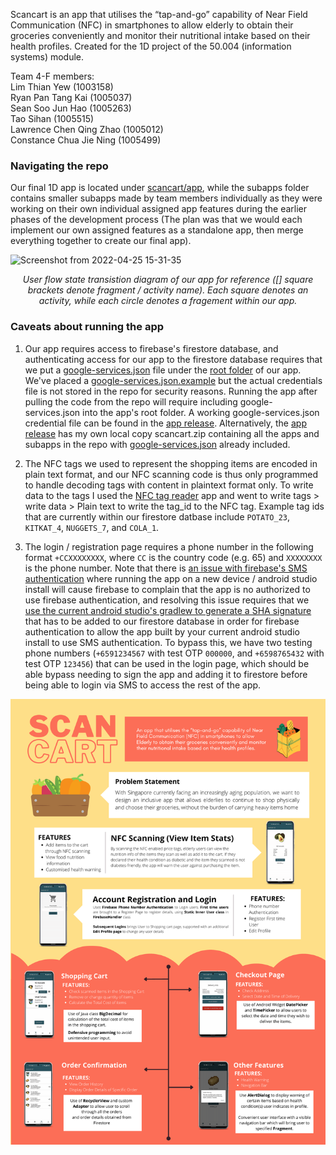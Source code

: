 Scancart is an app that utilises the “tap-and-go” capability of Near Field Communication (NFC) in smartphones to allow elderly to obtain their groceries conveniently and monitor their nutritional intake based on their health profiles. Created for the 1D project of the 50.004 (information systems) module.

Team 4-F members:  
Lim Thian Yew (1003158)  
Ryan Pan Tang Kai (1005037)  
Sean Soo Jun Hao (1005263)  
Tao Sihan (1005515)  
Lawrence Chen Qing Zhao (1005012)  
Constance Chua Jie Ning (1005499)

### Navigating the repo
Our final 1D app is located under [scancart/app](https://github.com/milselarch/scancart/tree/master/scancart/app), while the subapps folder contains smaller subapps made by team members individually as they were working on their own individual assigned app features during the earlier phases of the development process (The plan was that we would each implement our own assigned features as a standalone app, then merge everything together to create our final app).  

![Screenshot from 2022-04-25 15-31-35](https://user-images.githubusercontent.com/11241733/165041246-263843ec-978f-45fa-9c42-066dab4ef882.png)
<em><p align="center">
User flow state transistion diagram of our app for reference ([] square brackets denote fragment / activity name). Each square denotes an activity, while each circle denotes a fragement within our app.
</p></em>

### Caveats about running the app
1. Our app requires access to firebase's firestore database, and authenticating access for our app to the firestore database requires that we put a [google-services.json](https://github.com/milselarch/scancart/releases/download/v1.0.0/google-services.json) file under the [root folder](https://github.com/milselarch/scancart/tree/master/scancart/app) of our app. We've placed a [google-services.json.example](https://github.com/milselarch/scancart/blob/master/scancart/app/google-services.json.example) but the actual credentials file is not stored in the repo for security reasons. Running the app after pulling the code from the repo will require including google-services.json into the app's root folder. A working google-services.json credential file can be found in the [app release](https://github.com/milselarch/scancart/releases/tag/v1.0.0). Alternatively, the [app release](https://github.com/milselarch/scancart/releases/tag/v1.0.0) has my own local copy scancart.zip containing all the apps and subapps in the repo with [google-services.json](https://github.com/milselarch/scancart/releases/download/v1.0.0/google-services.json) already included.  

2. The NFC tags we used to represent the shopping items are encoded in plain text format, and our NFC scanning code is thus only programmed to handle decoding tags with content in plaintext format only. To write data to the tags I used the [NFC tag reader](https://play.google.com/store/apps/details?id=com.gonext.nfcreader&hl=en_SG&gl=US) app and went to write tags > write data > Plain text to write the tag_id to the NFC tag. Example tag ids that are currently within our firestore datbase include `POTATO_23`, `KITKAT_4`, `NUGGETS_7`, and `COLA_1`.  

3. The login / registration page requires a phone number in the following format `+CCXXXXXXXX`, where `CC` is the country code (e.g. 65) and `XXXXXXXX` is the phone number. Note that there is [an issue with firebase's SMS authentication](https://stackoverflow.com/questions/46751766/this-app-is-not-authorized-to-use-firebase-authentication-please-verify-that-the) where running the app on a new device / android studio install will cause firebase to complain that the app is no authorized to use firebase authentication, and resolving this issue requires that we [use the current android studio's gradlew to generate a SHA signature](https://stackoverflow.com/a/62362112) that has to be added to our firestore database in order for firebase authentication to allow the app built by your current android studio install to use SMS authentication. To bypass this, we have two testing phone numbers (`+6591234567` with test OTP `000000`, and `+6598765432` with test OTP `123456`) that can be used in the login page, which should be able bypass needing to sign the app and adding it to firestore before being able to login via SMS to access the rest of the app.

![poster](https://github.com/milselarch/scancart/blob/master/poster.png)
